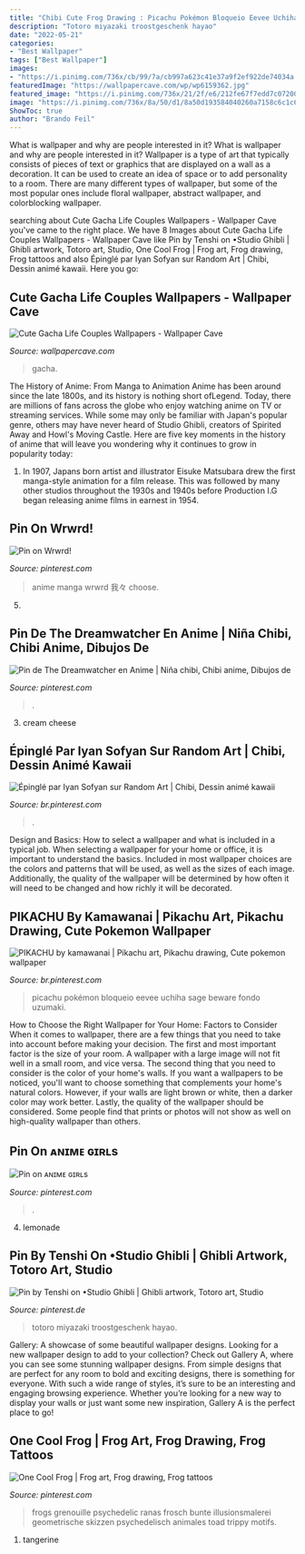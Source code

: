 ```yaml
---
title: "Chibi Cute Frog Drawing : Picachu Pokémon Bloqueio Eevee Uchiha Sage Beware Fondo Uzumaki"
description: "Totoro miyazaki troostgeschenk hayao"
date: "2022-05-21"
categories:
- "Best Wallpaper"
tags: ["Best Wallpaper"]
images:
- "https://i.pinimg.com/736x/cb/99/7a/cb997a623c41e37a9f2ef922de74034a.jpg"
featuredImage: "https://wallpapercave.com/wp/wp6159362.jpg"
featured_image: "https://i.pinimg.com/736x/21/2f/e6/212fe67f7edd7c072007412d91e36e18.jpg"
image: "https://i.pinimg.com/736x/8a/50/d1/8a50d193584040260a7158c6c1c6eede.jpg"
ShowToc: true
author: "Brando Feil"
---
```



What is wallpaper and why are people interested in it?
What is wallpaper and why are people interested in it?
Wallpaper is a type of art that typically consists of pieces of text or graphics that are displayed on a wall as a decoration. It can be used to create an idea of space or to add personality to a room. There are many different types of wallpaper, but some of the most popular ones include floral wallpaper, abstract wallpaper, and colorblocking wallpaper.

	

		
searching about Cute Gacha Life Couples Wallpapers - Wallpaper Cave you've came to the right place. We have 8 Images about Cute Gacha Life Couples Wallpapers - Wallpaper Cave like Pin by Tenshi on •Studio Ghibli | Ghibli artwork, Totoro art, Studio, One Cool Frog | Frog art, Frog drawing, Frog tattoos and also Épinglé par Iyan Sofyan sur Random Art | Chibi, Dessin animé kawaii. Here you go:
		
    
## Cute Gacha Life Couples Wallpapers - Wallpaper Cave

<img loading=lazy src="https://wallpapercave.com/wp/wp6159362.jpg" onerror="this.onerror=null;this.src='https://tse2.mm.bing.net/th?id=OIP.QW1jqdmOqHsEzLFXrqqWjgHaMU&amp;pid=15.1';" alt="Cute Gacha Life Couples Wallpapers - Wallpaper Cave">

_Source: wallpapercave.com_

>gacha. 

	

The History of Anime: From Manga to Animation
Anime has been around since the late 1800s, and its history is nothing short ofLegend. Today, there are millions of fans across the globe who enjoy watching anime on TV or streaming services. While some may only be familiar with Japan's popular genre, others may have never heard of Studio Ghibli, creators of Spirited Away and Howl's Moving Castle. Here are five key moments in the history of anime that will leave you wondering why it continues to grow in popularity today:
1) In 1907, Japans born artist and illustrator Eisuke Matsubara drew the first manga-style animation for a film release. This was followed by many other studios throughout the 1930s and 1940s before Production I.G began releasing anime films in earnest in 1954.

    
## Pin On Wrwrd!

<img loading=lazy src="https://i.pinimg.com/736x/8a/50/d1/8a50d193584040260a7158c6c1c6eede.jpg" onerror="this.onerror=null;this.src='https://tse4.mm.bing.net/th?id=OIP.dnVGD6-JGWeAPI0nI_huWAHaMx&amp;pid=15.1';" alt="Pin on Wrwrd!">

_Source: pinterest.com_

>anime manga wrwrd 我々 choose. 

	

5.

    
## Pin De The Dreamwatcher En Anime | Niña Chibi, Chibi Anime, Dibujos De

<img loading=lazy src="https://i.pinimg.com/736x/64/ab/53/64ab53939f6145b52a1d7a2bd6e674be--love-drawings-kawaii-chibi.jpg" onerror="this.onerror=null;this.src='https://tse2.mm.bing.net/th?id=OIP.cck3vE73HxGvJnIfXkNdGgAAAA&amp;pid=15.1';" alt="Pin de The Dreamwatcher en Anime | Niña chibi, Chibi anime, Dibujos de">

_Source: pinterest.com_

>. 

	

3. cream cheese 

    
## Épinglé Par Iyan Sofyan Sur Random Art | Chibi, Dessin Animé Kawaii

<img loading=lazy src="https://i.pinimg.com/736x/dc/27/70/dc277053010c97519bade39f17ea0781.jpg" onerror="this.onerror=null;this.src='https://tse2.mm.bing.net/th?id=OIP.2vHmUXs9khQw0ZDBac9uvgHaNK&amp;pid=15.1';" alt="Épinglé par Iyan Sofyan sur Random Art | Chibi, Dessin animé kawaii">

_Source: br.pinterest.com_

>. 

	

Design and Basics: How to select a wallpaper and what is included in a typical job.
When selecting a wallpaper for your home or office, it is important to understand the basics. Included in most wallpaper choices are the colors and patterns that will be used, as well as the sizes of each image. Additionally, the quality of the wallpaper will be determined by how often it will need to be changed and how richly it will be decorated.

    
## PIKACHU By Kamawanai | Pikachu Art, Pikachu Drawing, Cute Pokemon Wallpaper

<img loading=lazy src="https://i.pinimg.com/736x/25/21/b0/2521b0faf925679f290b5d4ad161d45c.jpg" onerror="this.onerror=null;this.src='https://tse3.mm.bing.net/th?id=OIP.WipCgBzUae2a3_qpVW6xOgHaKL&amp;pid=15.1';" alt="PIKACHU by kamawanai | Pikachu art, Pikachu drawing, Cute pokemon wallpaper">

_Source: br.pinterest.com_

>picachu pokémon bloqueio eevee uchiha sage beware fondo uzumaki. 

	

How to Choose the Right Wallpaper for Your Home: Factors to Consider
When it comes to wallpaper, there are a few things that you need to take into account before making your decision. The first and most important factor is the size of your room. A wallpaper with a large image will not fit well in a small room, and vice versa. 
The second thing that you need to consider is the color of your home's walls. If you want a wallpapers to be noticed, you'll want to choose something that complements your home's natural colors. However, if your walls are light brown or white, then a darker color may work better. 
Lastly, the quality of the wallpaper should be considered. Some people find that prints or photos will not show as well on high-quality wallpaper than others.

    
## Pin On ᴀɴɪᴍᴇ ɢɪʀʟs

<img loading=lazy src="https://i.pinimg.com/736x/83/09/d7/8309d7e3a937ebc3eca14485a38540cb.jpg" onerror="this.onerror=null;this.src='https://tse3.mm.bing.net/th?id=OIP.bz76UfFdSeUAnWwpC0HgyQHaNK&amp;pid=15.1';" alt="Pin on ᴀɴɪᴍᴇ ɢɪʀʟs">

_Source: pinterest.com_

>. 

	

4. lemonade 

    
## Pin By Tenshi On •Studio Ghibli | Ghibli Artwork, Totoro Art, Studio

<img loading=lazy src="https://i.pinimg.com/736x/cb/99/7a/cb997a623c41e37a9f2ef922de74034a.jpg" onerror="this.onerror=null;this.src='https://tse4.mm.bing.net/th?id=OIP.ecjuvT1-Z1zSqsNMue1vewHaKk&amp;pid=15.1';" alt="Pin by Tenshi on •Studio Ghibli | Ghibli artwork, Totoro art, Studio">

_Source: pinterest.de_

>totoro miyazaki troostgeschenk hayao. 

	

Gallery: A showcase of some beautiful wallpaper designs.
Looking for a new wallpaper design to add to your collection? Check out Gallery A, where you can see some stunning wallpaper designs. From simple designs that are perfect for any room to bold and exciting designs, there is something for everyone. With such a wide range of styles, it’s sure to be an interesting and engaging browsing experience. Whether you’re looking for a new way to display your walls or just want some new inspiration, Gallery A is the perfect place to go!





	
	
    
## One Cool Frog | Frog Art, Frog Drawing, Frog Tattoos

<img loading=lazy src="https://i.pinimg.com/736x/21/2f/e6/212fe67f7edd7c072007412d91e36e18.jpg" onerror="this.onerror=null;this.src='https://tse3.mm.bing.net/th?id=OIP.gZma4ONJJZoC1etpqaIIyAHaLC&amp;pid=15.1';" alt="One Cool Frog | Frog art, Frog drawing, Frog tattoos">

_Source: pinterest.com_

>frogs grenouille psychedelic ranas frosch bunte illusionsmalerei geometrische skizzen psychedelisch animales toad trippy motifs. 

	

1. tangerine 

